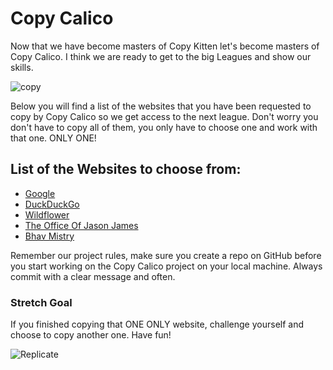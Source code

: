 # Copy Calico

Now that we have become masters of Copy Kitten let's become masters of Copy Calico. I think we are ready to get to the big Leagues and show our skills.

![copy](https://proxy.duckduckgo.com/iu/?u=https%3A%2F%2Finsomniacharold.files.wordpress.com%2F2010%2F11%2Fcopycat.jpg&f=1)

Below you will find a list of the websites that you have been requested to copy by Copy Calico so we get access to the next league.  Don't worry you don't have to copy all of them, you only have to choose one and work with that one. ONLY ONE!

## List of the Websites to choose from:

* [Google](https://www.google.com/) 
* [DuckDuckGo](https://duckduckgo.com/?t=hp&atb=v171-1_p)
* [Wildflower](http://wildflower.resn.co.nz/)
* [The Office Of Jason James](http://www.theofficeofjasonjames.com/)
* [Bhav Mistry](http://bhavmistry.net/)

Remember our project rules, make sure you create a repo on GitHub before you start working on the Copy Calico project on your local machine. Always commit with a clear message and often. 

### Stretch Goal 

If you finished copying that ONE ONLY website, challenge yourself and choose to copy another one. Have fun!

![Replicate](https://proxy.duckduckgo.com/iu/?u=https%3A%2F%2Fi.imgflip.com%2F1dj52z.jpg&f=1)

